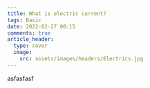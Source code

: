 ```yaml
---
title: What is electric current?
tags: Basic
date: 2022-02-27 00:15
comments: true
article_header:
  type: cover
  image:
    src: assets/images/headers/Electrics.jpg
---
```


asfasfasf